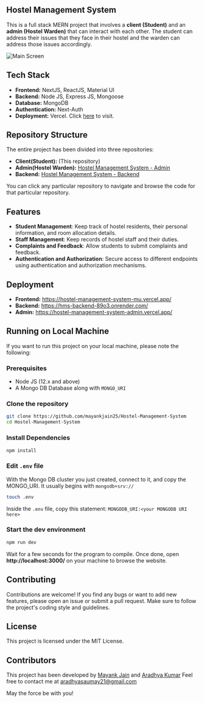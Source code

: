 ## Hostel Management System

This is a full stack MERN project that involves a **client (Student)** and an **admin (Hostel Warden)** that can interact with each other. The student can address their issues that they face in their hostel and the warden can address those issues accordingly.

![Main Screen](https://i.postimg.cc/8P028NJv/image.png)

## Tech Stack
 - **Frontend:** NextJS, ReactJS, Material UI
 - **Backend:** Node JS, Express JS, Mongoose
 - **Database:** MongoDB
 - **Authentication:** Next-Auth
 - **Deployment:** Vercel. Click [here](https://hostel-management-system-mu.vercel.app/) to visit.

## Repository Structure

The entire project has been divided into three repositories:
- **Client(Student):** (This repository)
- **Admin(Hostel Warden):** [Hostel Management System - Admin](https://github.com/Aradhya0/Hostel-Management-System-Admin)
- **Backend:** [Hostel Management System - Backend](https://github.com/Aradhya0/Hostel-Management-System-Backend)
  
You can click any particular repository to navigate and browse the code for that particular repository.


## Features

- **Student Management**: Keep track of hostel residents, their personal information, and room allocation details.
- **Staff Management**: Keep records of hostel staff and their duties.
- **Complaints and Feedback**: Allow students to submit complaints and feedback.
- **Authentication and Authorization**: Secure access to different endpoints using authentication and authorization mechanisms.

## Deployment

- **Frontend:** https://hostel-management-system-mu.vercel.app/
- **Backend:** https://hms-backend-89o3.onrender.com/
- **Admin:** https://hostel-management-system-admin.vercel.app/

## Running on Local Machine

If you want to run this project on your local machine, please note the following:

### Prerequisites
 - Node JS (12.x and above)
 - A Mongo DB Database along with `MONGO_URI`
  
### Clone the repository

```bash
git clone https://github.com/mayankjain25/Hostel-Management-System
cd Hostel-Management-System
```

### Install Dependencies
```bash
npm install
```

### Edit `.env` file
With the Mongo DB cluster you just created, connect to it, and copy the MONGO_URI. It usually begins with `mongodb+srv://`
```bash
touch .env
```
Inside the `.env` file, copy this statement:
```MONGODB_URI:<your MONGODB URI here>``` 

### Start the dev environment
```bash
npm run dev
```

Wait for a few seconds for the program to compile. Once done, open **http://localhost:3000/** on your machine to browse the website.

## Contributing
Contributions are welcome! If you find any bugs or want to add new features, please open an issue or submit a pull request. Make sure to follow the project's coding style and guidelines.

## License
This project is licensed under the MIT License.

## Contributors
This project has been developed by [Mayank Jain](https://mayankjain25.netlify.app) and [Aradhya Kumar](https://aradhyakumar.netlify.app/)
Feel free to contact me at aradhyasaumay21@gmail.com

May the force be with you!
